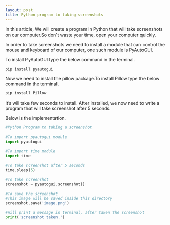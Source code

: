 ```yaml
---
layout: post
title: Python program to taking screenshots
---
```

In this article, We will create a program in Python that will take screenshots on our computer.So don’t waste your time, open your computer quickly.

In order to take screenshots we need to install a module that can control the mouse and keyboard of our computer, one such module is PyAutoGUI.

To install PyAutoGUI type the below command in the terminal.

```bash
pip install pyautogui
```

Now we need to install the pillow package.To install Pillow type the below command in the terminal.

```bash
pip install Pillow
```

It’s will take few seconds to install. After installed, we now need to write a program that will take screenshot after 5 seconds.

Below is the implementation.

```python
#Python Program to taking a screenshot
 
#To import pyautogui module
import pyautogui 
 
#To import time module
import time 
 
#To take screenshot after 5 seconds
time.sleep(5) 
 
#To take screenshot 
screenshot = pyautogui.screenshot() 
 
#To save the screenshot
#This image will be saved inside this directory
screenshot.save('image.png')  
 
#Will print a message in terminal, after taken the screenshot
print('screenshot taken.') 
```
